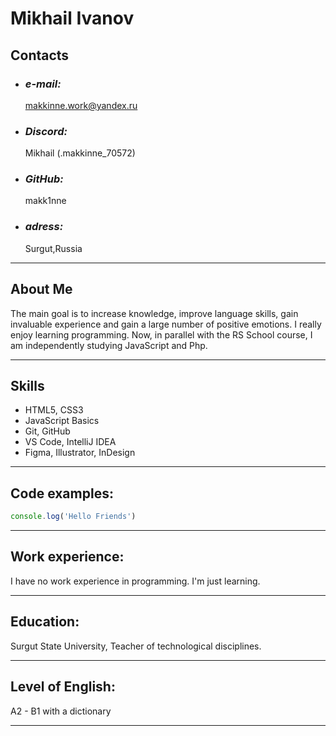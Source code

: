 # **Mikhail Ivanov**

## **Contacts**

* ### _e-mail:_

  <makkinne.work@yandex.ru>

* ### _Discord:_

  Mikhail (.makkinne_70572)
  
* ### _GitHub:_

  makk1nne

* ### _adress:_

  Surgut,Russia

---

## **About Me**

  The main goal is to increase knowledge, improve language skills, gain invaluable experience and gain a large number of positive emotions. I really enjoy learning programming. Now, in parallel with the RS School course, I am independently studying JavaScript and Php.

---

## **Skills**

* HTML5, CSS3
* JavaScript Basics
* Git, GitHub
* VS Code, IntelliJ IDEA
* Figma, Illustrator, InDesign 

---

## **Code examples:**

```javascript
console.log('Hello Friends')
```

---

## **Work experience:**

  I have no work experience in programming.  I'm just learning.

---

## **Education:**

Surgut State University, Teacher of technological disciplines.

---

## **Level of English:**

  A2 - B1 with a dictionary

---